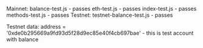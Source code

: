 Mainnet:
balance-test.js - passes
eth-test.js - passes
index-test.js - passes
methods-test.js - passes
Testnet:
testnet-balance-test.js - passes




Testnet data:
address = '0xde0b295669a9fd93d5f28d9ec85e40f4cb697bae' - this is test account with balance
